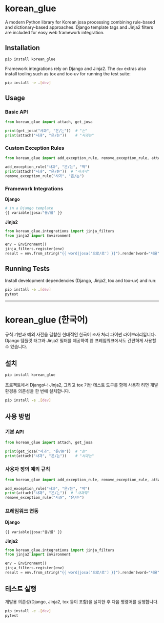 # korean_glue

A modern Python library for Korean josa processing combining rule-based and dictionary-based approaches. Django template tags and Jinja2 filters are included for easy web framework integration.

## Installation

```bash
pip install korean_glue
```

Framework integrations rely on Django and Jinja2. The `dev` extras also install
tooling such as tox and tox-uv for running the test suite:

```bash
pip install -e .[dev]
```

## Usage

### Basic API

```python
from korean_glue import attach, get_josa

print(get_josa("사과", "은/는"))  # "는"
print(attach("사과", "은/는"))    # "사과는"
```

### Custom Exception Rules

```python
from korean_glue import add_exception_rule, remove_exception_rule, attach

add_exception_rule("사과", "은/는", "딱")
print(attach("사과", "은/는"))  # "사과딱"
remove_exception_rule("사과", "은/는")
```

### Framework Integrations

**Django**

```python
# in a Django template
{{ variable|josa:"을/를" }}
```

**Jinja2**

```python
from korean_glue.integrations import jinja_filters
from jinja2 import Environment

env = Environment()
jinja_filters.register(env)
result = env.from_string("{{ word|josa('으로/로') }}").render(word="서울")
```

## Running Tests

Install development dependencies (Django, Jinja2, tox and tox-uv) and run:

```bash
pip install -e .[dev]
pytest
```

---

# korean_glue (한국어)

규칙 기반과 예외 사전을 결합한 현대적인 한국어 조사 처리 파이썬 라이브러리입니다. Django 템플릿 태그와 Jinja2 필터를 제공하여 웹 프레임워크에서도 간편하게 사용할 수 있습니다.

## 설치

```bash
pip install korean_glue
```

프로젝트에서 Django나 Jinja2, 그리고 tox 기반 테스트 도구를 함께 사용하
려면 개발 환경용 의존성을 한 번에 설치합니다.

```bash
pip install -e .[dev]
```

## 사용 방법

### 기본 API

```python
from korean_glue import attach, get_josa

print(get_josa("사과", "은/는"))  # "는"
print(attach("사과", "은/는"))    # "사과는"
```

### 사용자 정의 예외 규칙

```python
from korean_glue import add_exception_rule, remove_exception_rule, attach

add_exception_rule("사과", "은/는", "딱")
print(attach("사과", "은/는"))  # "사과딱"
remove_exception_rule("사과", "은/는")
```

### 프레임워크 연동

**Django**

```django
{{ variable|josa:"을/를" }}
```

**Jinja2**

```python
from korean_glue.integrations import jinja_filters
from jinja2 import Environment

env = Environment()
jinja_filters.register(env)
result = env.from_string("{{ word|josa('으로/로') }}").render(word="서울")
```

## 테스트 실행

개발용 의존성(Django, Jinja2, tox 등이 포함)을 설치한 후 다음 명령어를 실행합니다.

```bash
pip install -e .[dev]
pytest
```
